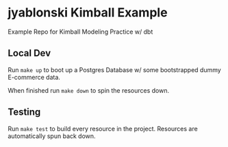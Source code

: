 # jyablonski Kimball Example
Example Repo for Kimball Modeling Practice w/ dbt

## Local Dev
Run `make up` to boot up a Postgres Database w/ some bootstrapped dummy E-commerce data.

When finished run `make down` to spin the resources down.

## Testing
Run `make test` to build every resource in the project.  Resources are automatically spun back down.
